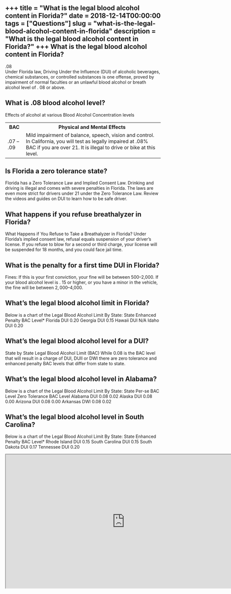 +++
title = "What is the legal blood alcohol content in Florida?"
date = 2018-12-14T00:00:00
tags = ["Questions"]
slug = "what-is-the-legal-blood-alcohol-content-in-florida"
description = "What is the legal blood alcohol content in Florida?"
+++
What is the legal blood alcohol content in Florida?
---------------------------------------------------

.08  
Under Florida law, Driving Under the Influence (DUI) of alcoholic beverages, chemical substances, or controlled substances is one offense, proved by impairment of normal faculties or an unlawful blood alcohol or breath alcohol level of . 08 or above.

What is .08 blood alcohol level?
--------------------------------

Effects of alcohol at various Blood Alcohol Concentration levels

<table><tr><th>BAC</th><th>Physical and Mental Effects</th></tr><tr><td>.07 – .09</td><td>Mild impairment of balance, speech, vision and control. In California, you will test as legally impaired at .08% BAC if you are over 21. It is illegal to drive or bike at this level.</td></tr></table>

Is Florida a zero tolerance state?
----------------------------------

Florida has a Zero Tolerance Law and Implied Consent Law. Drinking and driving is illegal and comes with severe penalties in Florida. The laws are even more strict for drivers under 21 under the Zero Tolerance Law. Review the videos and guides on DUI to learn how to be safe driver.

What happens if you refuse breathalyzer in Florida?
---------------------------------------------------

What Happens if You Refuse to Take a Breathalyzer in Florida? Under Florida’s implied consent law, refusal equals suspension of your driver’s license. If you refuse to blow for a second or third charge, your license will be suspended for 18 months, and you could face jail time.

What is the penalty for a first time DUI in Florida?
----------------------------------------------------

Fines: If this is your first conviction, your fine will be between $500–$2,000. If your blood alcohol level is . 15 or higher, or you have a minor in the vehicle, the fine will be between $2,000–$4,000.

What’s the legal blood alcohol limit in Florida?
------------------------------------------------

Below is a chart of the Legal Blood Alcohol Limit By State: State Enhanced Penalty BAC Level\* Florida DUI 0.20 Georgia DUI 0.15 Hawaii DUI N/A Idaho DUI 0.20

What’s the legal blood alcohol level for a DUI?
-----------------------------------------------

State by State Legal Blood Alcohol Limit (BAC) While 0.08 is the BAC level that will result in a charge of DUI, DUII or DWI there are zero tolerance and enhanced penalty BAC levels that differ from state to state.

What’s the legal blood alcohol level in Alabama?
------------------------------------------------

Below is a chart of the Legal Blood Alcohol Limit By State: State Per-se BAC Level Zero Tolerance BAC Level Alabama DUI 0.08 0.02 Alaska DUI 0.08 0.00 Arizona DUI 0.08 0.00 Arkansas DWI 0.08 0.02

What’s the legal blood alcohol level in South Carolina?
-------------------------------------------------------

Below is a chart of the Legal Blood Alcohol Limit By State: State Enhanced Penalty BAC Level\* Rhode Island DUI 0.15 South Carolina DUI 0.15 South Dakota DUI 0.17 Tennessee DUI 0.20

<iframe allow="accelerometer; autoplay; clipboard-write; encrypted-media; gyroscope; picture-in-picture" allowfullscreen="" class="__youtube_prefs__  epyt-is-override  no-lazyload" data-no-lazy="1" data-origheight="433" data-origwidth="770" data-skipgform_ajax_framebjll="" height="433" id="_ytid_10285" loading="lazy" src="https://www.youtube.com/embed/X5mnRYOJ-l8?enablejsapi=1&autoplay=0&cc_load_policy=0&cc_lang_pref=&iv_load_policy=1&loop=0&modestbranding=0&rel=1&fs=1&playsinline=0&autohide=2&theme=dark&color=red&controls=1&" title="YouTube player" width="770"></iframe>